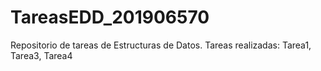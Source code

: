 # TareasEDD_201906570

Repositorio de tareas de Estructuras de Datos.
Tareas realizadas:
Tarea1,
Tarea3,
Tarea4
